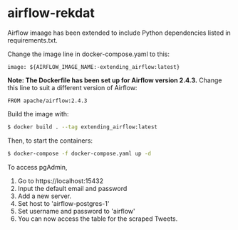 # airflow-rekdat

Airflow imaage has been extended to include Python dependencies listed in requirements.txt.<br>

Change the image line in docker-compose.yaml to this:
```
image: ${AIRFLOW_IMAGE_NAME:-extending_airflow:latest}
```

<b>Note: The Dockerfile has been set up for Airflow version 2.4.3.</b> Change this line to suit a different version of Airflow:
```
FROM apache/airflow:2.4.3 
```

Build the image with:
```bash
$ docker build . --tag extending_airflow:latest
```

Then, to start the containers:
```bash
$ docker-compose -f docker-compose.yaml up -d
```

To access pgAdmin,
<ol>
  <li>Go to https://localhost:15432</li>
  <li>Input the default email and password</li>
  <li>Add a new server.</li> 
  <li>Set host to 'airflow-postgres-1'</li>
  <li>Set username and password to 'airflow'</li>
  <li>You can now access the table for the scraped Tweets.</li>
</ol>
